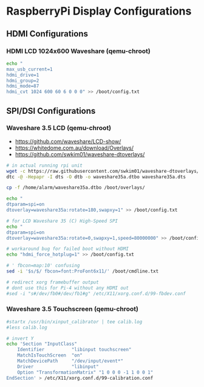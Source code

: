# RaspberryPi Display Configurations

## HDMI Configurations

### HDMI LCD 1024x600 Waveshare (qemu-chroot)

```sh
echo "
max_usb_current=1
hdmi_drive=1
hdmi_group=2
hdmi_mode=87
hdmi_cvt 1024 600 60 6 0 0 0" >> /boot/config.txt
```

## SPI/DSI Configurations

### Waveshare 3.5 LCD (qemu-chroot)

- https://github.com/waveshare/LCD-show/
- https://whitedome.com.au/download/Overlays/
- https://github.com/swkim01/waveshare-dtoverlays/

```sh
# in actual running rpi unit
wget -c https://raw.githubusercontent.com/swkim01/waveshare-dtoverlays/master/waveshare35a.dts
dtc -@ -Hepapr -I dts -O dtb -o waveshare35a.dtbo waveshare35a.dts
```

```sh
cp -f /home/alarm/waveshare35a.dtbo /boot/overlays/

echo "
dtparam=spi=on
dtoverlay=waveshare35a:rotate=180,swapxy=1" >> /boot/config.txt

# for LCD Waveshare 35 (C) High-Speed SPI
echo "
dtparam=spi=on
dtoverlay=waveshare35a:rotate=0,swapxy=1,speed=80000000" >> /boot/config.txt

# workaround bug for failed boot without HDMI
echo "hdmi_force_hotplug=1" >> /boot/config.txt

# ' fbcon=map:10' confusing
sed -i '$s/$/ fbcon=font:ProFont6x11/' /boot/cmdline.txt

# redirect xorg framebuffer output
# dont use this for Pi-4 without any HDMI out
#sed -i "s#/dev/fb0#/dev/fb1#g" /etc/X11/xorg.conf.d/99-fbdev.conf
```

### Waveshare 3.5 Touchscreen (qemu-chroot)

```sh
#startx /usr/bin/xinput_calibrator | tee calib.log
#less calib.log

# invert Y
echo 'Section "InputClass"
    Identifier          "libinput touchscreen"
    MatchIsTouchScreen  "on"
    MatchDevicePath     "/dev/input/event*"
    Driver              "libinput"
    Option "TransformationMatrix" "1 0 0 0 -1 1 0 0 1"
EndSection' > /etc/X11/xorg.conf.d/99-calibration.conf
```
